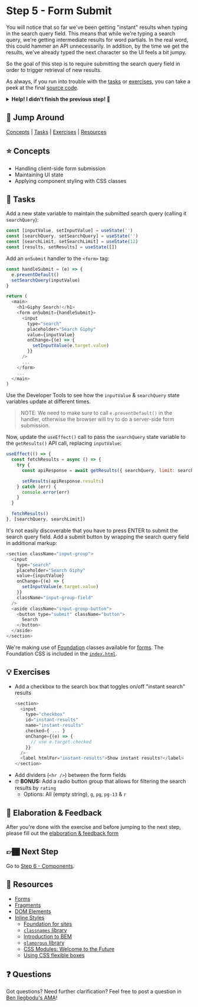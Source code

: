 # Step 5 - Form Submit

You will notice that so far we've been getting "instant" results when typing in the search query field. This means that while we're typing a search query, we're getting intermediate results for word partials. In the real word, this could hammer an API unnecessarily. In addition, by the time we get the results, we've already typed the next character so the UI feels a bit jumpy.

So the goal of this step is to require submitting the search query field in order to trigger retrieval of new results.

As always, if you run into trouble with the [tasks](#tasks) or [exercises](#exercises), you can take a peek at the final [source code](./).

<details>
  <summary><b>Help! I didn't finish the previous step! 🚨</b></summary>

If you didn't successfully complete the previous step, you can jump right in by copying the step.

Complete the [setup instructions](../../#setup) if you have not yet followed them.

Ensure you're in the root folder of the repo:

```sh
cd react-workshop
```

Remove the existing workshop directory if you had previously started elsewhere:

```sh
rm -rf src/workshop
```

Copy the previous step as a starting point:

```sh
cp -r src/04-lists src/workshop
```

Ensure [`src/index.js`](../index.js#L3) is still pointing to the `workshop` App:

```js
import App from './workshop/App'
```

Start the app:

```sh
npm start
```

After the app is initially built, a new browser window should open up at [http://localhost:3000/](http://localhost:3000/), and you should be able to continue on with the tasks below.

</details>

## 🐇 Jump Around

[Concepts](#concepts) | [Tasks](#tasks) | [Exercises](#exercises) | [Resources](#resources)

## ⭐ Concepts

- Handling client-side form submission
- Maintaining UI state
- Applying component styling with CSS classes

## 📝 Tasks

Add a new state variable to maintain the submitted search query (calling it `searchQuery`):

```js
const [inputValue, setInputValue] = useState('')
const [searchQuery, setSearchQuery] = useState('')
const [searchLimit, setSearchLimit] = useState(12)
const [results, setResults] = useState([])
```

Add an `onSubmit` handler to the `<form>` tag:

```js
const handleSubmit = (e) => {
  e.preventDefault()
  setSearchQuery(inputValue)
}

return (
  <main>
    <h1>Giphy Search!</h1>
    <form onSubmit={handleSubmit}>
      <input
        type="search"
        placeholder="Search Giphy"
        value={inputValue}
        onChange={(e) => {
          setInputValue(e.target.value)
        }}
      />
      ...
    </form>
    ...
  </main>
)
```

Use the Developer Tools to see how the `inputValue` & `searchQuery` state variables update at different times.

> NOTE: We need to make sure to call `e.preventDefault()` in the handler, otherwise the browser will try to do a server-side form submission.

Now, update the `useEffect()` call to pass the `searchQuery` state variable to the `getResults()` API call, replacing `inputValue`:

```js
useEffect(() => {
  const fetchResults = async () => {
    try {
      const apiResponse = await getResults({ searchQuery, limit: searchLimit })

      setResults(apiResponse.results)
    } catch (err) {
      console.error(err)
    }
  }

  fetchResults()
}, [searchQuery, searchLimit])
```

It's not easily discoverable that you have to press ENTER to submit the search query field. Add a submit button by wrapping the search query field in additional markup:

```js
<section className="input-group">
  <input
    type="search"
    placeholder="Search Giphy"
    value={inputValue}
    onChange={(e) => {
      setInputValue(e.target.value)
    }}
    className="input-group-field"
  />
  <aside className="input-group-button">
    <button type="submit" className="button">
      Search
    </button>
  </aside>
</section>
```

We're making use of [Foundation](https://get.foundation/sites/docs/forms.html) classes available for [forms](https://get.foundation/sites/docs/forms.html). The Foundation CSS is included in the [`index.html`](../../public/index.html).

## 💡 Exercises

- Add a checkbox to the search box that toggles on/off "instant search" results
  ```js
  <section>
    <input
      type="checkbox"
      id="instant-results"
      name="instant-results"
      checked={ ... }
      onChange={(e) => {
        // use e.target.checked
      }}
    />
    <label htmlFor="instant-results">Show instant results?</label>
  </section>
  ```
- Add dividers (`<hr />`) between the form fields
- 🤓 **BONUS:** Add a radio button group that allows for filtering the search results by `rating`
  - Options: All (empty string), `g`, `pg`, `pg-13` & `r`

## 🧠 Elaboration & Feedback

After you're done with the exercise and before jumping to the next step, please fill out the [elaboration & feedback form](https://docs.google.com/forms/d/e/1FAIpQLScRocWvtbrl4XmT5_NRiE8bSK3CMZil-ZQByBAt8lpsurcRmw/viewform?usp=pp_url&entry.1671251225=React+FUNdamentals+Workshop&entry.1984987236=Step+5+-+Form+Submit)

## 👉🏾 Next Step

Go to [Step 6 - Components](../06-components/).

## 📕 Resources

- [Forms](https://reactjs.org/docs/forms.html)
- [Fragments](https://reactjs.org/docs/fragments.html)
- [DOM Elements](https://reactjs.org/docs/dom-elements.html)
- [Inline Styles](https://reactjs.org/docs/dom-elements.html#style)
  - [Foundation for sites](https://get.foundation/sites/docs/)
  - [`classnames` library](https://github.com/JedWatson/classnames)
  - [Introduction to BEM](http://getbem.com/introduction/)
  - [`glamorous` library](https://github.com/paypal/glamorous)
  - [CSS Modules: Welcome to the Future](http://glenmaddern.com/articles/css-modules)
  - [Using CSS flexible boxes](https://developer.mozilla.org/en-US/docs/Web/CSS/CSS_Flexible_Box_Layout/Using_CSS_flexible_boxes)

## ❓ Questions

Got questions? Need further clarification? Feel free to post a question in [Ben Ilegbodu's AMA](http://www.benmvp.com/ama/)!
